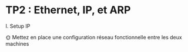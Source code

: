 # TP2 : Ethernet, IP, et ARP

I. Setup IP

🌞 Mettez en place une configuration réseau fonctionnelle entre les deux machines







